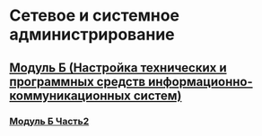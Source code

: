 # Сетевое и системное администрирование

## [Модуль Б (Настройка технических и программных средств информационно-коммуникационных систем)](Module_B/README.md)

### [Модуль Б Часть2](Module_B_part2/README.md)


